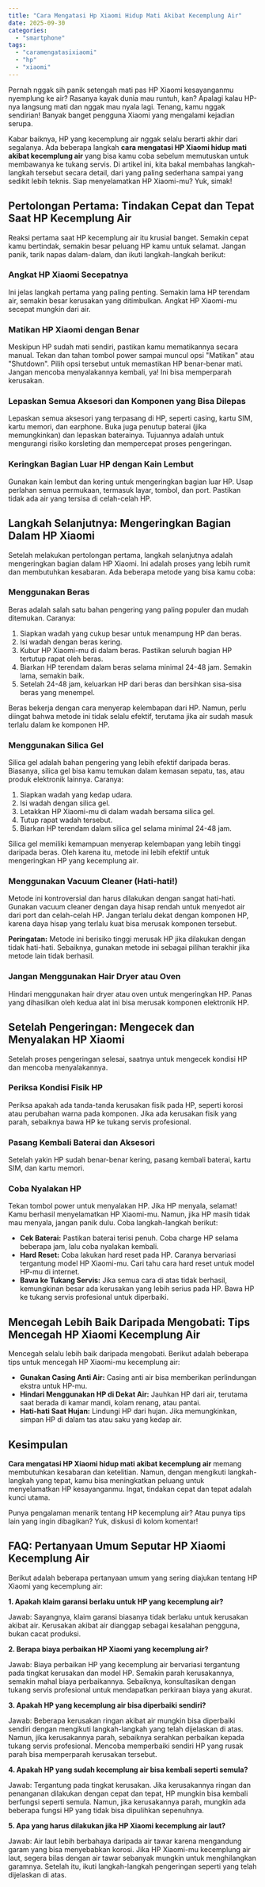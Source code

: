 ```yaml
---
title: "Cara Mengatasi Hp Xiaomi Hidup Mati Akibat Kecemplung Air"
date: 2025-09-30
categories: 
  - "smartphone"
tags: 
  - "caramengatasixiaomi"
  - "hp"
  - "xiaomi"
---
```


Pernah nggak sih panik setengah mati pas HP Xiaomi kesayanganmu nyemplung ke air? Rasanya kayak dunia mau runtuh, kan? Apalagi kalau HP-nya langsung mati dan nggak mau nyala lagi. Tenang, kamu nggak sendirian! Banyak banget pengguna Xiaomi yang mengalami kejadian serupa.

Kabar baiknya, HP yang kecemplung air nggak selalu berarti akhir dari segalanya. Ada beberapa langkah **cara mengatasi HP Xiaomi hidup mati akibat kecemplung air** yang bisa kamu coba sebelum memutuskan untuk membawanya ke tukang servis. Di artikel ini, kita bakal membahas langkah-langkah tersebut secara detail, dari yang paling sederhana sampai yang sedikit lebih teknis. Siap menyelamatkan HP Xiaomi-mu? Yuk, simak!

## Pertolongan Pertama: Tindakan Cepat dan Tepat Saat HP Kecemplung Air

Reaksi pertama saat HP kecemplung air itu krusial banget. Semakin cepat kamu bertindak, semakin besar peluang HP kamu untuk selamat. Jangan panik, tarik napas dalam-dalam, dan ikuti langkah-langkah berikut:

### Angkat HP Xiaomi Secepatnya

Ini jelas langkah pertama yang paling penting. Semakin lama HP terendam air, semakin besar kerusakan yang ditimbulkan. Angkat HP Xiaomi-mu secepat mungkin dari air.

### Matikan HP Xiaomi dengan Benar

Meskipun HP sudah mati sendiri, pastikan kamu mematikannya secara manual. Tekan dan tahan tombol power sampai muncul opsi "Matikan" atau "Shutdown". Pilih opsi tersebut untuk memastikan HP benar-benar mati. Jangan mencoba menyalakannya kembali, ya! Ini bisa memperparah kerusakan.

### Lepaskan Semua Aksesori dan Komponen yang Bisa Dilepas

Lepaskan semua aksesori yang terpasang di HP, seperti casing, kartu SIM, kartu memori, dan earphone. Buka juga penutup baterai (jika memungkinkan) dan lepaskan baterainya. Tujuannya adalah untuk mengurangi risiko korsleting dan mempercepat proses pengeringan.

### Keringkan Bagian Luar HP dengan Kain Lembut

Gunakan kain lembut dan kering untuk mengeringkan bagian luar HP. Usap perlahan semua permukaan, termasuk layar, tombol, dan port. Pastikan tidak ada air yang tersisa di celah-celah HP.

## Langkah Selanjutnya: Mengeringkan Bagian Dalam HP Xiaomi

Setelah melakukan pertolongan pertama, langkah selanjutnya adalah mengeringkan bagian dalam HP Xiaomi. Ini adalah proses yang lebih rumit dan membutuhkan kesabaran. Ada beberapa metode yang bisa kamu coba:

### Menggunakan Beras

Beras adalah salah satu bahan pengering yang paling populer dan mudah ditemukan. Caranya:

1. Siapkan wadah yang cukup besar untuk menampung HP dan beras.
2. Isi wadah dengan beras kering.
3. Kubur HP Xiaomi-mu di dalam beras. Pastikan seluruh bagian HP tertutup rapat oleh beras.
4. Biarkan HP terendam dalam beras selama minimal 24-48 jam. Semakin lama, semakin baik.
5. Setelah 24-48 jam, keluarkan HP dari beras dan bersihkan sisa-sisa beras yang menempel.

Beras bekerja dengan cara menyerap kelembapan dari HP. Namun, perlu diingat bahwa metode ini tidak selalu efektif, terutama jika air sudah masuk terlalu dalam ke komponen HP.

### Menggunakan Silica Gel

Silica gel adalah bahan pengering yang lebih efektif daripada beras. Biasanya, silica gel bisa kamu temukan dalam kemasan sepatu, tas, atau produk elektronik lainnya. Caranya:

1. Siapkan wadah yang kedap udara.
2. Isi wadah dengan silica gel.
3. Letakkan HP Xiaomi-mu di dalam wadah bersama silica gel.
4. Tutup rapat wadah tersebut.
5. Biarkan HP terendam dalam silica gel selama minimal 24-48 jam.

Silica gel memiliki kemampuan menyerap kelembapan yang lebih tinggi daripada beras. Oleh karena itu, metode ini lebih efektif untuk mengeringkan HP yang kecemplung air.

### Menggunakan Vacuum Cleaner (Hati-hati!)

Metode ini kontroversial dan harus dilakukan dengan sangat hati-hati. Gunakan vacuum cleaner dengan daya hisap rendah untuk menyedot air dari port dan celah-celah HP. Jangan terlalu dekat dengan komponen HP, karena daya hisap yang terlalu kuat bisa merusak komponen tersebut.

**Peringatan:** Metode ini berisiko tinggi merusak HP jika dilakukan dengan tidak hati-hati. Sebaiknya, gunakan metode ini sebagai pilihan terakhir jika metode lain tidak berhasil.

### Jangan Menggunakan Hair Dryer atau Oven

Hindari menggunakan hair dryer atau oven untuk mengeringkan HP. Panas yang dihasilkan oleh kedua alat ini bisa merusak komponen elektronik HP.

## Setelah Pengeringan: Mengecek dan Menyalakan HP Xiaomi

Setelah proses pengeringan selesai, saatnya untuk mengecek kondisi HP dan mencoba menyalakannya.

### Periksa Kondisi Fisik HP

Periksa apakah ada tanda-tanda kerusakan fisik pada HP, seperti korosi atau perubahan warna pada komponen. Jika ada kerusakan fisik yang parah, sebaiknya bawa HP ke tukang servis profesional.

### Pasang Kembali Baterai dan Aksesori

Setelah yakin HP sudah benar-benar kering, pasang kembali baterai, kartu SIM, dan kartu memori.

### Coba Nyalakan HP

Tekan tombol power untuk menyalakan HP. Jika HP menyala, selamat! Kamu berhasil menyelamatkan HP Xiaomi-mu. Namun, jika HP masih tidak mau menyala, jangan panik dulu. Coba langkah-langkah berikut:

- **Cek Baterai:** Pastikan baterai terisi penuh. Coba charge HP selama beberapa jam, lalu coba nyalakan kembali.
- **Hard Reset:** Coba lakukan hard reset pada HP. Caranya bervariasi tergantung model HP Xiaomi-mu. Cari tahu cara hard reset untuk model HP-mu di internet.
- **Bawa ke Tukang Servis:** Jika semua cara di atas tidak berhasil, kemungkinan besar ada kerusakan yang lebih serius pada HP. Bawa HP ke tukang servis profesional untuk diperbaiki.

## Mencegah Lebih Baik Daripada Mengobati: Tips Mencegah HP Xiaomi Kecemplung Air

Mencegah selalu lebih baik daripada mengobati. Berikut adalah beberapa tips untuk mencegah HP Xiaomi-mu kecemplung air:

- **Gunakan Casing Anti Air:** Casing anti air bisa memberikan perlindungan ekstra untuk HP-mu.
- **Hindari Menggunakan HP di Dekat Air:** Jauhkan HP dari air, terutama saat berada di kamar mandi, kolam renang, atau pantai.
- **Hati-hati Saat Hujan:** Lindungi HP dari hujan. Jika memungkinkan, simpan HP di dalam tas atau saku yang kedap air.

## Kesimpulan

**Cara mengatasi HP Xiaomi hidup mati akibat kecemplung air** memang membutuhkan kesabaran dan ketelitian. Namun, dengan mengikuti langkah-langkah yang tepat, kamu bisa meningkatkan peluang untuk menyelamatkan HP kesayanganmu. Ingat, tindakan cepat dan tepat adalah kunci utama.

Punya pengalaman menarik tentang HP kecemplung air? Atau punya tips lain yang ingin dibagikan? Yuk, diskusi di kolom komentar!

## FAQ: Pertanyaan Umum Seputar HP Xiaomi Kecemplung Air

Berikut adalah beberapa pertanyaan umum yang sering diajukan tentang HP Xiaomi yang kecemplung air:

**1\. Apakah klaim garansi berlaku untuk HP yang kecemplung air?**

Jawab: Sayangnya, klaim garansi biasanya tidak berlaku untuk kerusakan akibat air. Kerusakan akibat air dianggap sebagai kesalahan pengguna, bukan cacat produksi.

**2\. Berapa biaya perbaikan HP Xiaomi yang kecemplung air?**

Jawab: Biaya perbaikan HP yang kecemplung air bervariasi tergantung pada tingkat kerusakan dan model HP. Semakin parah kerusakannya, semakin mahal biaya perbaikannya. Sebaiknya, konsultasikan dengan tukang servis profesional untuk mendapatkan perkiraan biaya yang akurat.

**3\. Apakah HP yang kecemplung air bisa diperbaiki sendiri?**

Jawab: Beberapa kerusakan ringan akibat air mungkin bisa diperbaiki sendiri dengan mengikuti langkah-langkah yang telah dijelaskan di atas. Namun, jika kerusakannya parah, sebaiknya serahkan perbaikan kepada tukang servis profesional. Mencoba memperbaiki sendiri HP yang rusak parah bisa memperparah kerusakan tersebut.

**4\. Apakah HP yang sudah kecemplung air bisa kembali seperti semula?**

Jawab: Tergantung pada tingkat kerusakan. Jika kerusakannya ringan dan penanganan dilakukan dengan cepat dan tepat, HP mungkin bisa kembali berfungsi seperti semula. Namun, jika kerusakannya parah, mungkin ada beberapa fungsi HP yang tidak bisa dipulihkan sepenuhnya.

**5\. Apa yang harus dilakukan jika HP Xiaomi kecemplung air laut?**

Jawab: Air laut lebih berbahaya daripada air tawar karena mengandung garam yang bisa menyebabkan korosi. Jika HP Xiaomi-mu kecemplung air laut, segera bilas dengan air tawar sebanyak mungkin untuk menghilangkan garamnya. Setelah itu, ikuti langkah-langkah pengeringan seperti yang telah dijelaskan di atas.
